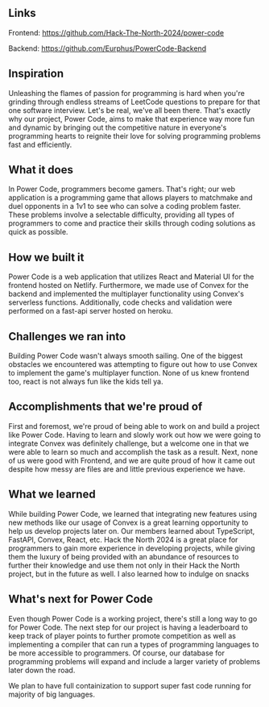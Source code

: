 ## Links
Frontend: https://github.com/Hack-The-North-2024/power-code

Backend: https://github.com/Eurphus/PowerCode-Backend

## Inspiration
Unleashing the flames of passion for programming is hard when you're grinding through endless streams of LeetCode questions to prepare for that one software interview. Let's be real, we've all been there. That's exactly why our project, Power Code, aims to make that experience way more fun and dynamic by bringing out the competitive nature in everyone's programming hearts to reignite their love for solving programming problems fast and efficiently.

## What it does
In Power Code, programmers become gamers. That's right; our web application is a programming game that allows players to matchmake and duel opponents in a 1v1 to see who can solve a coding problem faster. These problems involve a selectable difficulty, providing all types of programmers to come and practice their skills through coding solutions as quick as possible.

## How we built it
Power Code is a web application that utilizes React and Material UI for the frontend hosted on Netlify. Furthermore, we made use of Convex for the backend and implemented the multiplayer functionality using Convex's serverless functions. Additionally, code checks and validation were performed on a fast-api server hosted on heroku.

## Challenges we ran into
Building Power Code wasn't always smooth sailing. One of the biggest obstacles we encountered was attempting to figure out how to use Convex to implement the game's multiplayer function. None of us knew frontend too, react is not always fun like the kids tell ya.

## Accomplishments that we're proud of
First and foremost, we're proud of being able to work on and build a project like Power Code. Having to learn and slowly work out how we were going to integrate Convex was definitely challenge, but a welcome one in that we were able to learn so much and accomplish the task as a result. Next, none of us were good with Frontend, and we are quite proud of how it came out despite how messy are files are and little previous experience we have.

## What we learned
While building Power Code, we learned that integrating new features using new methods like our usage of Convex is a great learning opportunity to help us develop projects later on. Our members learned about TypeScript, FastAPI, Convex, React, etc. Hack the North 2024 is a great place for programmers to gain more experience in developing projects, while giving them the luxury of being provided with an abundance of resources to further their knowledge and use them not only in their Hack the North project, but in the future as well. I also learned how to indulge on snacks

## What's next for Power Code
Even though Power Code is a working project, there's still a long way to go for Power Code. The next step for our project is having a leaderboard to keep track of player points to further promote competition as well as implementing a compiler that can run a types of programming languages to be more accessible to programmers. Of course, our database for programming problems will expand and include a larger variety of problems later down the road. 

We plan to have full containization to support super fast code running for majority of big languages.
